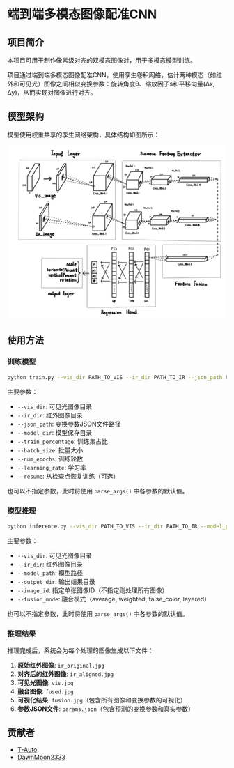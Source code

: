 # 端到端多模态图像配准CNN

## 项目简介

本项目可用于制作像素级对齐的双模态图像对，用于多模态模型训练。

项目通过端到端多模态图像配准CNN，使用孪生卷积网络，估计两种模态（如红外和可见光）图像之间相似变换参数：旋转角度θ、缩放因子s和平移向量(Δx, Δy)，从而实现对图像进行对齐。

## 模型架构

模型使用权重共享的孪生网络架构，具体结构如图所示：

![架构](CNN.png)

## 使用方法

### 训练模型

```bash
python train.py --vis_dir PATH_TO_VIS --ir_dir PATH_TO_IR --json_path PATH_TO_JSON --model_dir MODEL_SAVE_DIR
```

主要参数：
- `--vis_dir`: 可见光图像目录
- `--ir_dir`: 红外图像目录
- `--json_path`: 变换参数JSON文件路径
- `--model_dir`: 模型保存目录
- `--train_percentage`: 训练集占比
- `--batch_size`: 批量大小
- `--num_epochs`: 训练轮数
- `--learning_rate`: 学习率
- `--resume`: 从检查点恢复训练（可选）

也可以不指定参数，此时将使用 `parse_args()` 中各参数的默认值。

### 模型推理

```bash
python inference.py --vis_dir PATH_TO_VIS --ir_dir PATH_TO_IR --model_path PATH_TO_MODEL --output_dir OUTPUT_DIR
```

主要参数：
- `--vis_dir`: 可见光图像目录
- `--ir_dir`: 红外图像目录
- `--model_path`: 模型路径
- `--output_dir`: 输出结果目录
- `--image_id`: 指定单张图像ID（不指定则处理所有图像）
- `--fusion_mode`: 融合模式（average, weighted, false_color, layered）

也可以不指定参数，此时将使用 `parse_args()` 中各参数的默认值。

### 推理结果

推理完成后，系统会为每个处理的图像生成以下文件：

1. **原始红外图像**: `ir_original.jpg`
2. **对齐后的红外图像**: `ir_aligned.jpg`
3. **可见光图像**: `vis.jpg`
4. **融合图像**: `fused.jpg`
5. **可视化结果**: `fusion.jpg`（包含所有图像和变换参数的可视化）
6. **参数JSON文件**: `params.json`（包含预测的变换参数和真实参数）

## 贡献者

* [T-Auto](https://github.com/T-Auto)
* [DawnMoon2333](https://github.com/DawnMoon2333/)
